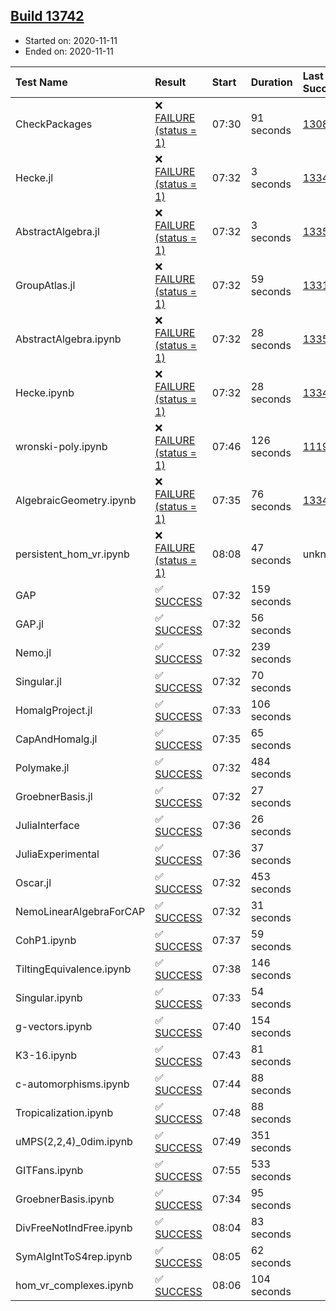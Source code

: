 ## [Build 13742](https://oscarci.mathematik.uni-kl.de/job/oscar/13742/)

* Started on: 2020-11-11
* Ended on: 2020-11-11

| Test Name    | Result | Start | Duration | Last Success | First Failure |
|:-------------|:-------|:------|:---------|:-------------|:--------------|
| CheckPackages | ❌ [FAILURE (status = 1)](https://oscarci.mathematik.uni-kl.de/job/oscar/13742/artifact/logs/build-13742/CheckPackages.log) | 07:30 | 91 seconds | [13085](https://oscarci.mathematik.uni-kl.de/job/oscar/13085/) | [13086](https://oscarci.mathematik.uni-kl.de/job/oscar/13086/) |
| Hecke.jl | ❌ [FAILURE (status = 1)](https://oscarci.mathematik.uni-kl.de/job/oscar/13742/artifact/logs/build-13742/Hecke.jl.log) | 07:32 | 3 seconds | [13341](https://oscarci.mathematik.uni-kl.de/job/oscar/13341/) | [13342](https://oscarci.mathematik.uni-kl.de/job/oscar/13342/) |
| AbstractAlgebra.jl | ❌ [FAILURE (status = 1)](https://oscarci.mathematik.uni-kl.de/job/oscar/13742/artifact/logs/build-13742/AbstractAlgebra.jl.log) | 07:32 | 3 seconds | [13355](https://oscarci.mathematik.uni-kl.de/job/oscar/13355/) | [13356](https://oscarci.mathematik.uni-kl.de/job/oscar/13356/) |
| GroupAtlas.jl | ❌ [FAILURE (status = 1)](https://oscarci.mathematik.uni-kl.de/job/oscar/13742/artifact/logs/build-13742/GroupAtlas.jl.log) | 07:32 | 59 seconds | [13311](https://oscarci.mathematik.uni-kl.de/job/oscar/13311/) | [13312](https://oscarci.mathematik.uni-kl.de/job/oscar/13312/) |
| AbstractAlgebra.ipynb | ❌ [FAILURE (status = 1)](https://oscarci.mathematik.uni-kl.de/job/oscar/13742/artifact/logs/build-13742/AbstractAlgebra.ipynb.log) | 07:32 | 28 seconds | [13355](https://oscarci.mathematik.uni-kl.de/job/oscar/13355/) | [13356](https://oscarci.mathematik.uni-kl.de/job/oscar/13356/) |
| Hecke.ipynb | ❌ [FAILURE (status = 1)](https://oscarci.mathematik.uni-kl.de/job/oscar/13742/artifact/logs/build-13742/Hecke.ipynb.log) | 07:32 | 28 seconds | [13341](https://oscarci.mathematik.uni-kl.de/job/oscar/13341/) | [13342](https://oscarci.mathematik.uni-kl.de/job/oscar/13342/) |
| wronski-poly.ipynb | ❌ [FAILURE (status = 1)](https://oscarci.mathematik.uni-kl.de/job/oscar/13742/artifact/logs/build-13742/wronski-poly.ipynb.log) | 07:46 | 126 seconds | [11192](https://oscarci.mathematik.uni-kl.de/job/oscar/11192/) | [11193](https://oscarci.mathematik.uni-kl.de/job/oscar/11193/) |
| AlgebraicGeometry.ipynb | ❌ [FAILURE (status = 1)](https://oscarci.mathematik.uni-kl.de/job/oscar/13742/artifact/logs/build-13742/AlgebraicGeometry.ipynb.log) | 07:35 | 76 seconds | [13341](https://oscarci.mathematik.uni-kl.de/job/oscar/13341/) | [13342](https://oscarci.mathematik.uni-kl.de/job/oscar/13342/) |
| persistent_hom_vr.ipynb | ❌ [FAILURE (status = 1)](https://oscarci.mathematik.uni-kl.de/job/oscar/13742/artifact/logs/build-13742/persistent_hom_vr.ipynb.log) | 08:08 | 47 seconds | unknown | unknown |
| GAP | ✅ [SUCCESS](https://oscarci.mathematik.uni-kl.de/job/oscar/13742/artifact/logs/build-13742/GAP.log) | 07:32 | 159 seconds |  |  |
| GAP.jl | ✅ [SUCCESS](https://oscarci.mathematik.uni-kl.de/job/oscar/13742/artifact/logs/build-13742/GAP.jl.log) | 07:32 | 56 seconds |  |  |
| Nemo.jl | ✅ [SUCCESS](https://oscarci.mathematik.uni-kl.de/job/oscar/13742/artifact/logs/build-13742/Nemo.jl.log) | 07:32 | 239 seconds |  |  |
| Singular.jl | ✅ [SUCCESS](https://oscarci.mathematik.uni-kl.de/job/oscar/13742/artifact/logs/build-13742/Singular.jl.log) | 07:32 | 70 seconds |  |  |
| HomalgProject.jl | ✅ [SUCCESS](https://oscarci.mathematik.uni-kl.de/job/oscar/13742/artifact/logs/build-13742/HomalgProject.jl.log) | 07:33 | 106 seconds |  |  |
| CapAndHomalg.jl | ✅ [SUCCESS](https://oscarci.mathematik.uni-kl.de/job/oscar/13742/artifact/logs/build-13742/CapAndHomalg.jl.log) | 07:35 | 65 seconds |  |  |
| Polymake.jl | ✅ [SUCCESS](https://oscarci.mathematik.uni-kl.de/job/oscar/13742/artifact/logs/build-13742/Polymake.jl.log) | 07:32 | 484 seconds |  |  |
| GroebnerBasis.jl | ✅ [SUCCESS](https://oscarci.mathematik.uni-kl.de/job/oscar/13742/artifact/logs/build-13742/GroebnerBasis.jl.log) | 07:32 | 27 seconds |  |  |
| JuliaInterface | ✅ [SUCCESS](https://oscarci.mathematik.uni-kl.de/job/oscar/13742/artifact/logs/build-13742/JuliaInterface.log) | 07:36 | 26 seconds |  |  |
| JuliaExperimental | ✅ [SUCCESS](https://oscarci.mathematik.uni-kl.de/job/oscar/13742/artifact/logs/build-13742/JuliaExperimental.log) | 07:36 | 37 seconds |  |  |
| Oscar.jl | ✅ [SUCCESS](https://oscarci.mathematik.uni-kl.de/job/oscar/13742/artifact/logs/build-13742/Oscar.jl.log) | 07:32 | 453 seconds |  |  |
| NemoLinearAlgebraForCAP | ✅ [SUCCESS](https://oscarci.mathematik.uni-kl.de/job/oscar/13742/artifact/logs/build-13742/NemoLinearAlgebraForCAP.log) | 07:32 | 31 seconds |  |  |
| CohP1.ipynb | ✅ [SUCCESS](https://oscarci.mathematik.uni-kl.de/job/oscar/13742/artifact/logs/build-13742/CohP1.ipynb.log) | 07:37 | 59 seconds |  |  |
| TiltingEquivalence.ipynb | ✅ [SUCCESS](https://oscarci.mathematik.uni-kl.de/job/oscar/13742/artifact/logs/build-13742/TiltingEquivalence.ipynb.log) | 07:38 | 146 seconds |  |  |
| Singular.ipynb | ✅ [SUCCESS](https://oscarci.mathematik.uni-kl.de/job/oscar/13742/artifact/logs/build-13742/Singular.ipynb.log) | 07:33 | 54 seconds |  |  |
| g-vectors.ipynb | ✅ [SUCCESS](https://oscarci.mathematik.uni-kl.de/job/oscar/13742/artifact/logs/build-13742/g-vectors.ipynb.log) | 07:40 | 154 seconds |  |  |
| K3-16.ipynb | ✅ [SUCCESS](https://oscarci.mathematik.uni-kl.de/job/oscar/13742/artifact/logs/build-13742/K3-16.ipynb.log) | 07:43 | 81 seconds |  |  |
| c-automorphisms.ipynb | ✅ [SUCCESS](https://oscarci.mathematik.uni-kl.de/job/oscar/13742/artifact/logs/build-13742/c-automorphisms.ipynb.log) | 07:44 | 88 seconds |  |  |
| Tropicalization.ipynb | ✅ [SUCCESS](https://oscarci.mathematik.uni-kl.de/job/oscar/13742/artifact/logs/build-13742/Tropicalization.ipynb.log) | 07:48 | 88 seconds |  |  |
| uMPS(2,2,4)_0dim.ipynb | ✅ [SUCCESS](https://oscarci.mathematik.uni-kl.de/job/oscar/13742/artifact/logs/build-13742/uMPS-2-2-4-_0dim.ipynb.log) | 07:49 | 351 seconds |  |  |
| GITFans.ipynb | ✅ [SUCCESS](https://oscarci.mathematik.uni-kl.de/job/oscar/13742/artifact/logs/build-13742/GITFans.ipynb.log) | 07:55 | 533 seconds |  |  |
| GroebnerBasis.ipynb | ✅ [SUCCESS](https://oscarci.mathematik.uni-kl.de/job/oscar/13742/artifact/logs/build-13742/GroebnerBasis.ipynb.log) | 07:34 | 95 seconds |  |  |
| DivFreeNotIndFree.ipynb | ✅ [SUCCESS](https://oscarci.mathematik.uni-kl.de/job/oscar/13742/artifact/logs/build-13742/DivFreeNotIndFree.ipynb.log) | 08:04 | 83 seconds |  |  |
| SymAlgIntToS4rep.ipynb | ✅ [SUCCESS](https://oscarci.mathematik.uni-kl.de/job/oscar/13742/artifact/logs/build-13742/SymAlgIntToS4rep.ipynb.log) | 08:05 | 62 seconds |  |  |
| hom_vr_complexes.ipynb | ✅ [SUCCESS](https://oscarci.mathematik.uni-kl.de/job/oscar/13742/artifact/logs/build-13742/hom_vr_complexes.ipynb.log) | 08:06 | 104 seconds |  |  |
